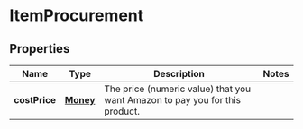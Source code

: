 
# ItemProcurement

## Properties
Name | Type | Description | Notes
------------ | ------------- | ------------- | -------------
**costPrice** | [**Money**](Money.md) | The price (numeric value) that you want Amazon to pay you for this product. | 



